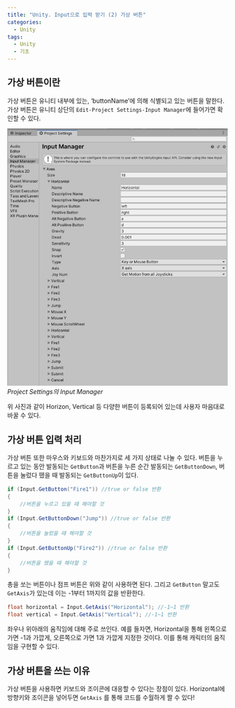 ```yaml
---
title: "Unity. Input으로 입력 받기 (2) 가상 버튼"
categories:
  - Unity
tags:
  - Unity
  - 기초
---
```


## 가상 버튼이란

가상 버튼은 유니티 내부에 있는, ‘buttonName’에 의해 식별되고 있는 버튼을 말한다. 가상 버튼은 유니티 상단의 `Edit-Project Settings-Input Manager`에 들어가면 확인할 수 있다.

![2](/assets/images/unity/unity.input2-2.jpg)
_Project Settings의 Input Manager_

위 사진과 같이 Horizon, Vertical 등 다양한 버튼이 등록되어 있는데 사용자 마음대로 바꿀 수 있다. 

## 가상 버튼 입력 처리

가상 버튼 또한 마우스와 키보드와 마찬가지로 세 가지 상태로 나눌 수 있다. 버튼을 누르고 있는 동안 발동되는 `GetButton`과 버튼을 누른 순간 발동되는 `GetButtonDown`, 버튼을 눌렀다 뗐을 때 발동되는 `GetButtonUp`이 있다.

```c#
if (Input.GetButton("Fire1")) //true or false 반환
{
	//버튼을 누르고 있을 때 해야할 것
}
if (Input.GetButtonDown("Jump")) //true or false 반환
{
	//버튼을 눌렀을 때 해야할 것
}
if (Input.GetButtonUp("Fire2")) //true or false 반환
{
	//버튼을 뗐을 때 해야할 것
}
```

총을 쏘는 버튼이나 점프 버튼은 위와 같이 사용하면 된다. 그리고 `GetButton` 말고도 `GetAxis`가 있는데 이는 -1부터 1까지의 값을 반환한다.

```c#
float horizontal = Input.GetAxis("Horizontal"); //-1~1 반환
float vertical = Input.GetAxis("Vertical"); //-1~1 반환
```

좌우나 위아래의 움직임에 대해 주로 쓰인다. 예를 들자면, Horizontal을 통해 왼쪽으로 가면 -1과 가깝게, 오른쪽으로 가면 1과 가깝게 지정한 것이다. 이를 통해 캐릭터의 움직임을 구현할 수 있다.

## 가상 버튼을 쓰는 이유

가상 버튼을 사용하면 키보드와 조이콘에 대응할 수 있다는 장점이 있다. Horizontal에 방향키와 조이콘을 넣어두면 `GetAxis` 를 통해 코드를 수월하게 짤 수 있다!